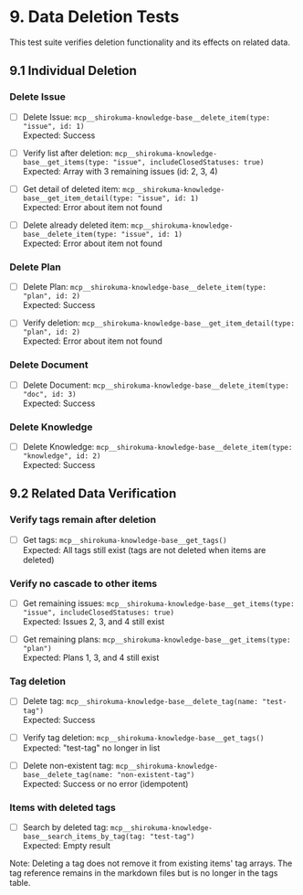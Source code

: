 # 9. Data Deletion Tests

This test suite verifies deletion functionality and its effects on related data.

## 9.1 Individual Deletion

### Delete Issue
- [ ] Delete Issue: `mcp__shirokuma-knowledge-base__delete_item(type: "issue", id: 1)`  
      Expected: Success

- [ ] Verify list after deletion: `mcp__shirokuma-knowledge-base__get_items(type: "issue", includeClosedStatuses: true)`  
      Expected: Array with 3 remaining issues (id: 2, 3, 4)

- [ ] Get detail of deleted item: `mcp__shirokuma-knowledge-base__get_item_detail(type: "issue", id: 1)`  
      Expected: Error about item not found

- [ ] Delete already deleted item: `mcp__shirokuma-knowledge-base__delete_item(type: "issue", id: 1)`  
      Expected: Error about item not found

### Delete Plan
- [ ] Delete Plan: `mcp__shirokuma-knowledge-base__delete_item(type: "plan", id: 2)`  
      Expected: Success

- [ ] Verify deletion: `mcp__shirokuma-knowledge-base__get_item_detail(type: "plan", id: 2)`  
      Expected: Error about item not found

### Delete Document
- [ ] Delete Document: `mcp__shirokuma-knowledge-base__delete_item(type: "doc", id: 3)`  
      Expected: Success

### Delete Knowledge
- [ ] Delete Knowledge: `mcp__shirokuma-knowledge-base__delete_item(type: "knowledge", id: 2)`  
      Expected: Success

## 9.2 Related Data Verification

### Verify tags remain after deletion
- [ ] Get tags: `mcp__shirokuma-knowledge-base__get_tags()`  
      Expected: All tags still exist (tags are not deleted when items are deleted)

### Verify no cascade to other items
- [ ] Get remaining issues: `mcp__shirokuma-knowledge-base__get_items(type: "issue", includeClosedStatuses: true)`  
      Expected: Issues 2, 3, and 4 still exist

- [ ] Get remaining plans: `mcp__shirokuma-knowledge-base__get_items(type: "plan")`  
      Expected: Plans 1, 3, and 4 still exist

### Tag deletion
- [ ] Delete tag: `mcp__shirokuma-knowledge-base__delete_tag(name: "test-tag")`  
      Expected: Success

- [ ] Verify tag deletion: `mcp__shirokuma-knowledge-base__get_tags()`  
      Expected: "test-tag" no longer in list

- [ ] Delete non-existent tag: `mcp__shirokuma-knowledge-base__delete_tag(name: "non-existent-tag")`  
      Expected: Success or no error (idempotent)

### Items with deleted tags
- [ ] Search by deleted tag: `mcp__shirokuma-knowledge-base__search_items_by_tag(tag: "test-tag")`  
      Expected: Empty result

Note: Deleting a tag does not remove it from existing items' tag arrays. The tag reference remains in the markdown files but is no longer in the tags table.